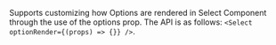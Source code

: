 Supports customizing how Options are rendered in Select Component through the use of the options prop. The API is as follows: `<Select optionRender={(props) => {}} />`.
